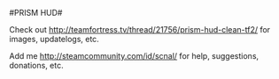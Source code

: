 #PRISM HUD#

Check out http://teamfortress.tv/thread/21756/prism-hud-clean-tf2/ for images, updatelogs, etc.

Add me http://steamcommunity.com/id/scnal/ for help, suggestions, donations, etc.